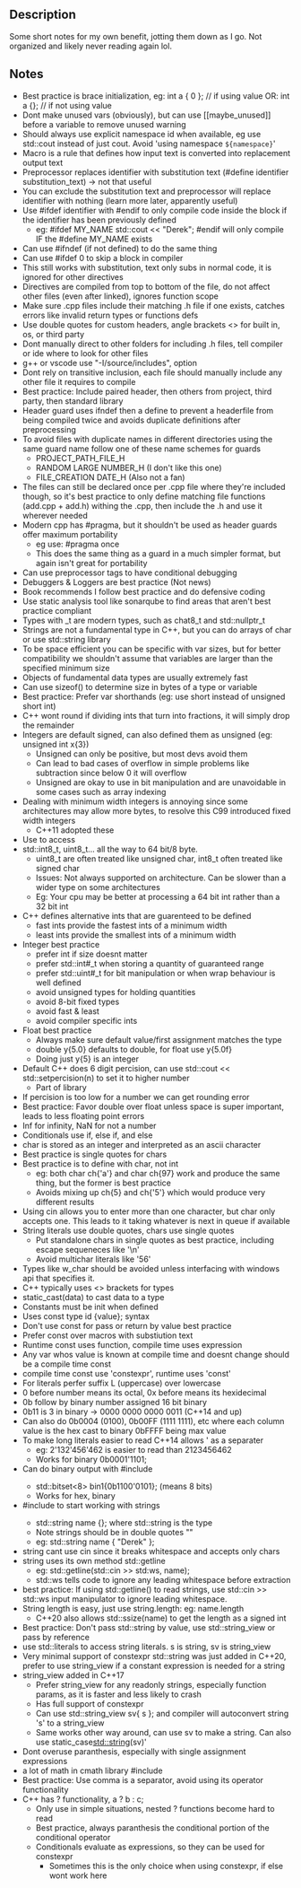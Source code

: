 ## Description

Some short notes for my own benefit, jotting them down as I go. Not organized and likely never reading again lol.

## Notes

- Best practice is brace initialization, eg: int a { 0 }; // if using value OR: int a {}; // if not using value
- Dont make unused vars (obviously), but can use [[maybe_unused]] before a variable to remove unused warning
- Should always use explicit namespace id when available, eg use std::cout instead of just cout. Avoid 'using namespace `${namespace}`'
- Macro is a rule that defines how input text is converted into replacement output text
- Preprocessor replaces identifier with substitution text (#define identifier substitution_text) -> not that useful
- You can exclude the substitution text and preprocessor will replace identifier with nothing (learn more later, apparently useful)
- Use #ifdef identifier with #endif to only compile code inside the block if the identifier has been previously defined
  - eg: #ifdef MY_NAME std::cout << "Derek"; #endif will only compile IF the #define MY_NAME exists
- Can use #ifndef (if not defined) to do the same thing
- Can use #ifdef 0 to skip a block in compiler
- This still works with substitution, text only subs in normal code, it is ignored for other directives
- Directives are compiled from top to bottom of the file, do not affect other files (even after linked), ignores function scope
- Make sure .cpp files include their matching .h file if one exists, catches errors like invalid return types or functions defs
- Use double quotes for custom headers, angle brackets <> for built in, os, or third party
- Dont manually direct to other folders for including .h files, tell compiler or ide where to look for other files
- g++ or vscode use "-I/source/includes", option
- Dont rely on transitive inclusion, each file should manually include any other file it requires to compile
- Best practice: Include paired header, then others from project, third party, then standard library
- Header guard uses ifndef then a define to prevent a headerfile from being compiled twice and avoids duplicate definitions after preprocessing
- To avoid files with duplicate names in different directories using the same guard name follow one of these name schemes for guards
  - PROJECT_PATH_FILE_H
  - RANDOM LARGE NUMBER_H (I don't like this one)
  - FILE_CREATION DATE_H (Also not a fan)
- The files can still be declared once per .cpp file where they're included though, so it's best practice to only define matching file functions (add.cpp + add.h) withing the .cpp, then include the .h and use it wherever needed
- Modern cpp has #pragma, but it shouldn't be used as header guards offer maximum portability
  - eg use: #pragma once
  - This does the same thing as a guard in a much simpler format, but again isn't great for portability
- Can use preprocessor tags to have conditional debugging
- Debuggers & Loggers are best practice (Not news)
- Book recommends I follow best practice and do defensive coding
- Use static analysis tool like sonarqube to find areas that aren't best practice compliant
- Types with \_t are modern types, such as chat8_t and std::nullptr_t
- Strings are not a fundamental type in C++, but you can do arrays of char or use std::string library
- To be space efficient you can be specific with var sizes, but for better compatibility we shouldn't assume that variables are larger than the specified minimum size
- Objects of fundamental data types are usually extremely fast
- Can use sizeof() to determine size in bytes of a type or variable
- Best practice: Prefer var shorthands (eg: use short instead of unsigned short int)
- C++ wont round if dividing ints that turn into fractions, it will simply drop the remainder
- Integers are default signed, can also defined them as unsigned (eg: unsigned int x{3})
  - Unsigned can only be positive, but most devs avoid them
  - Can lead to bad cases of overflow in simple problems like subtraction since below 0 it will overflow
  - Unsigned are okay to use in bit manipulation and are unavoidable in some cases such as array indexing
- Dealing with minimum width integers is annoying since some architectures may allow more bytes, to resolve this C99 introduced fixed width integers
  - C++11 adopted these
- Use <cstdint> to access
- std::int8_t, uint8_t... all the way to 64 bit/8 byte.
  - uint8_t are often treated like unsigned char, int8_t often treated like signed char
  - Issues: Not always supported on architecture. Can be slower than a wider type on some architectures
  - Eg: Your cpu may be better at processing a 64 bit int rather than a 32 bit int
- C++ defines alternative ints that are guarenteed to be defined
  - fast ints provide the fastest ints of a minimum width
  - least ints provide the smallest ints of a minimum width
- Integer best practice
  - prefer int if size doesnt matter
  - prefer std::int#\_t when storing a quantity of guaranteed range
  - prefer std::uint#\_t for bit manipulation or when wrap behaviour is well defined
  - avoid unsigned types for holding quantities
  - avoid 8-bit fixed types
  - avoid fast & least
  - avoid compiler specific ints
- Float best practice
  - Always make sure default value/first assignment matches the type
  - double y{5.0} defaults to double, for float use y{5.0f}
  - Doing just y{5} is an integer
- Default C++ does 6 digit percision, can use std::cout << std::setpercision(n) to set it to higher number
  - Part of <iomanip> library
- If percision is too low for a number we can get rounding error
- Best practice: Favor double over float unless space is super important, leads to less floating point errors
- Inf for infinity, NaN for not a number
- Conditionals use if, else if, and else
- char is stored as an integer and interpreted as an ascii character
- Best practice is single quotes for chars
- Best practice is to define with char, not int
  - eg: both char ch{'a'} and char ch{97} work and produce the same thing, but the former is best practice
  - Avoids mixing up ch{5} and ch{'5'} which would produce very different results
- Using cin allows you to enter more than one character, but char only accepts one. This leads to it taking whatever is next in queue if available
- String literals use double quotes, chars use single quotes
  - Put standalone chars in single quotes as best practice, including escape sequeneces like '\n'
  - Avoid multichar literals like '56'
- Types like w_char should be avoided unless interfacing with windows api that specifies it.
- C++ typically uses <> brackets for types
- static_cast<type>(data) to cast data to a type
- Constants must be init when defined
- Uses const type id {value}; syntax
- Don't use const for pass or return by value best practice
- Prefer const over macros with substiution text
- Runtime const uses function, compile time uses expression
- Any var whos value is known at compile time and doesnt change should be a compile time const
- compile time const use 'constexpr', runtime uses 'const'
- For literals perfer suffix L (uppercase) over lowercase
- 0 before number means its octal, 0x before means its hexidecimal
- 0b follow by binary number assigned 16 bit binary
- 0b11 is 3 in binary -> 0000 0000 0000 0011 (C++14 and up)
- Can also do 0b0004 (0100), 0b00FF (1111 1111), etc where each column value is the hex cast to binary 0bFFFF being max value
- To make long literals easier to read C++14 allows ' as a separater
  - eg: 2'132'456'462 is easier to read than 2123456462
  - Works for binary 0b0001'1101;
- Can do binary output with #include <bitset>
  - std::bitset<8> bin1{0b1100'0101}; (means 8 bits)
  - Works for hex, binary
- #include <string> to start working with strings
  - std::string name {}; where std::string is the type
  - Note strings should be in double quotes ""
  - eg: std::string name { "Derek" };
- string cant use cin since it breaks whitespace and accepts only chars
- string uses its own method std::getline
  - eg: std::getline(std::cin >> std:ws, name);
  - std::ws tells code to ignore any leading whitespace before extraction
- best practice: If using std::getline() to read strings, use std::cin >> std::ws input manipulator to ignore leading whitespace.
- String length is easy, just use string.length: eg: name.length
  - C++20 also allows std::ssize(name) to get the length as a signed int
- Best practice: Don't pass std::string by value, use std::string_view or pass by reference
- use std::literals to access string literals. s is string, sv is string_view
- Very minimal support of constexpr std::string was just added in C++20, prefer to use string_view if a constant expression is needed for a string
- string_view added in C++17
  - Prefer string_view for any readonly strings, especially function params, as it is faster and less likely to crash
  - Has full support of constexpr
  - Can use std::string_view sv{ s }; and compiler will autoconvert string 's' to a string_view
  - Same works other way around, can use sv to make a string. Can also use static_case<std::string>(sv)'
- Dont overuse paranthesis, especially with single assignment expressions
- a lot of math in cmath library #include <cmath>
- Best practice: Use comma is a separator, avoid using its operator functionality
- C++ has ? functionality, a ? b : c;
  - Only use in simple situations, nested ? functions become hard to read
  - Best practice, always paranthesis the conditional portion of the conditional operator
  - Conditionals evaluate as expressions, so they can be used for constexpr
    - Sometimes this is the only choice when using constexpr, if else wont work here
